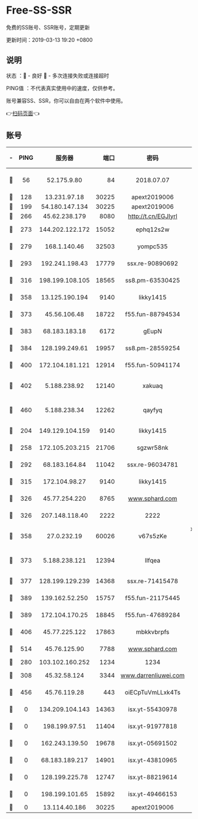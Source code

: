 # Free-SS-SSR

免费的SS账号、SSR账号，定期更新

更新时间：2019-03-13 19:20 +0800

## 说明

状态     ：🙂 - 良好 🙁 - 多次连接失败或连接超时

PING值   ：不代表真实使用中的速度，仅供参考。

账号兼容SS、SSR，你可以自由在两个软件中使用。

👉[扫码页面](https://liesauer.github.io/Free-SS-SSR/)👈

## 账号

|-|PING|服务器|端口|密码|加密方式|区域|
|:----:|:----:|:-----:|-----:|:----:|:----:|:----:|
|🙂|56|52.175.9.80|84|2018.07.07|chacha20-ietf-poly1305|HK|
|🙂|128|13.231.97.18|30225|apext2019006|chacha20|JP|
|🙂|199|54.180.147.134|30225|apext2019006|chacha20|KR|
|🙂|266|45.62.238.179|8080|http://t.cn/EGJIyrl|rc4-md5|CA|
|🙂|273|144.202.122.172|15052|ephq12s2w|aes-256-cfb|US|
|🙂|279|168.1.140.46|32503|yompc535|aes-256-cfb|AU|
|🙂|293|192.241.198.43|17779|ssx.re-90890692|aes-256-cfb|US|
|🙂|316|198.199.108.105|18565|ss8.pm-63530425|aes-256-cfb|US|
|🙂|358|13.125.190.194|9140|likky1415|aes-256-cfb|KR|
|🙂|373|45.56.106.48|18722|f55.fun-88794534|aes-256-cfb|US|
|🙂|383|68.183.183.18|6172|gEupN|aes-256-cfb|SG|
|🙂|384|128.199.249.61|19957|ss8.pm-28559254|aes-256-cfb|SG|
|🙂|400|172.104.181.121|12914|f55.fun-50941174|aes-256-cfb|SG|
|🙂|402|5.188.238.92|12140|xakuaq|chacha20-ietf-poly1305|BR|
|🙂|460|5.188.238.34|12262|qayfyq|chacha20-ietf-poly1305|BR|
|🙂|204|149.129.104.159|9140|likky1415|aes-256-cfb|HK|
|🙂|258|172.105.203.215|21706|sgzwr58nk|aes-256-cfb|JP|
|🙂|292|68.183.164.84|11042|ssx.re-96034781|aes-256-cfb|US|
|🙂|315|172.104.98.27|9140|likky1415|aes-256-cfb|JP|
|🙂|326|45.77.254.220|8765|www.sphard.com|aes-256-cfb|SG|
|🙂|326|207.148.118.40|2222|2222|aes-256-cfb|SG|
|🙂|358|27.0.232.19|60026|v67s5zKe|xchacha20-ietf-poly1305|HK|
|🙂|373|5.188.238.121|12394|llfqea|chacha20-ietf-poly1305|BR|
|🙂|377|128.199.129.239|14368|ssx.re-71415478|aes-256-cfb|SG|
|🙂|389|139.162.52.250|15757|f55.fun-21175445|aes-256-cfb|SG|
|🙂|389|172.104.170.25|18845|f55.fun-47689284|aes-256-cfb|SG|
|🙂|406|45.77.225.122|17863|mbkkvbrpfs|aes-256-cfb|GB|
|🙂|514|45.76.125.90|7788|www.sphard.com|aes-256-cfb|AU|
|🙁|280|103.102.160.252|1234|1234|rc4-md5|JP|
|🙁|308|45.32.58.124|3344|www.darrenliuwei.com|aes-256-cfb|JP|
|🙁|456|45.76.119.28|443|oiECpTuVmLLxk4Ts|aes-256-cfb|AU|
|🙁|0|134.209.104.143|14363|isx.yt-55430978|aes-256-cfb|SG|
|🙁|0|198.199.97.51|11404|isx.yt-91977818|aes-256-cfb|US|
|🙁|0|162.243.139.50|19678|isx.yt-05691502|aes-256-cfb|US|
|🙁|0|68.183.189.217|14901|isx.yt-43810965|aes-256-cfb|SG|
|🙁|0|128.199.225.78|12747|isx.yt-88219614|aes-256-cfb|SG|
|🙁|0|198.199.101.65|15892|isx.yt-49466153|aes-256-cfb|US|
|🙁|0|13.114.40.186|30225|apext2019006|chacha20|JP|
